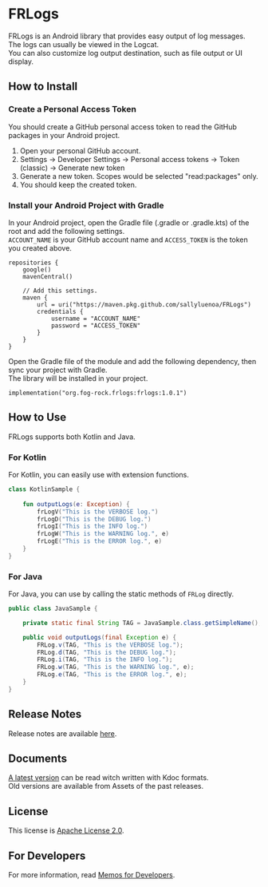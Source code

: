 # FRLogs

FRLogs is an Android library that provides easy output of log messages.  
The logs can usually be viewed in the Logcat.  
You can also customize log output destination, such as file output or UI display.

## How to Install

### Create a Personal Access Token

You should create a GitHub personal access token to read the GitHub packages in your Android project.

1. Open your personal GitHub account.
2. Settings -> Developer Settings -> Personal access tokens -> Token (classic) -> Generate new token
3. Generate a new token. Scopes would be selected "read:packages" only.
4. You should keep the created token.

### Install your Android Project with Gradle

In your Android project, open the Gradle file (.gradle or .gradle.kts) of the root and add the following settings.  
`ACCOUNT_NAME` is your GitHub account name and `ACCESS_TOKEN` is the token you created above.

```Gradle
repositories {
    google()
    mavenCentral()

    // Add this settings.
    maven {
        url = uri("https://maven.pkg.github.com/sallyluenoa/FRLogs")
        credentials {
            username = "ACCOUNT_NAME"
            password = "ACCESS_TOKEN"
        }
    }
}
```

Open the Gradle file of the module and add the following dependency, then sync your project with Gradle.  
The library will be installed in your project.

```Gradle
implementation("org.fog-rock.frlogs:frlogs:1.0.1")
```

## How to Use

FRLogs supports both Kotlin and Java.

### For Kotlin

For Kotlin, you can easily use with extension functions.

```kotlin
class KotlinSample {
    
    fun outputLogs(e: Exception) {
        frLogV("This is the VERBOSE log.")
        frLogD("This is the DEBUG log.")
        frLogI("This is the INFO log.")
        frLogW("This is the WARNING log.", e)
        frLogE("This is the ERROR log.", e)
    }
}
```

### For Java

For Java, you can use by calling the static methods of `FRLog` directly.

```java
public class JavaSample {

    private static final String TAG = JavaSample.class.getSimpleName();

    public void outputLogs(final Exception e) {
        FRLog.v(TAG, "This is the VERBOSE log.");
        FRLog.d(TAG, "This is the DEBUG log.");
        FRLog.i(TAG, "This is the INFO log.");
        FRLog.w(TAG, "This is the WARNING log.", e);
        FRLog.e(TAG, "This is the ERROR log.", e);
    }
}
```

## Release Notes

Release notes are available [here](./release-notes/README.md).

## Documents

[A latest version](./docs/index.html) can be read witch written with Kdoc formats.  
Old versions are available from Assets of the past releases.

## License

This license is [Apache License 2.0](./LICENSE.txt).

## For Developers

For more information, read [Memos for Developers](./developers.md).
